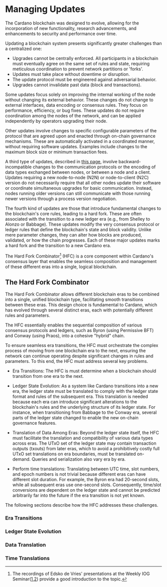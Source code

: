 # Managing Updates

The Cardano blockchain was designed to evolve, allowing for the incorporation of new functionality, research advancements, and enhancements to security and performance over time.

Updating a blockchain system presents significantly greater challenges than a centralized one:
- Upgrades cannot be centrally enforced. All participants in a blockchain must eventually agree on the same set of rules and state, requiring meticulous coordination to prevent network partitions or 'forks'.
- Updates must take place without downtime or disruption.
- The update protocol must be engineered against adversarial behavior.
- Upgrades cannot invalidate past data (block and transactions).

Some updates focus solely on improving the internal working of the node without changing its external behavior. These changes
do not change to external interfaces, data encoding or consensus rules. They focus on performance, efficiency, or bug fixes. These updates do not require coordination among the nodes of the network, and can be applied independently by operators upgrading their node.

Other updates involve changes to specific configurable parameters of
the protocol that are agreed upon and enacted through on-chain
governance mechanisms. These are automatically activated in a coordinated manner, without requiring software updates. Examples include changes to the maximum block size or minimum transaction fees.

A third type of updates, described in [this page](#queries), involve backward-incompatible changes to the communication protocols or the encoding of data types exchanged between nodes, or between a node and a client.
Updates requiring a new node-to-node (N2N) or node-to-client (N2C) version do not necessarily require that all other nodes update their software or coordinate simultaneous upgrades for basic communication.
Instead, nodes running older versions can still communicate with those running newer versions through a process version negotiation.

The fourth kind of updates are those that introduce fundamental changes to the blockchain's core rules, leading to a hard fork.
These are often associated with the transition to a new ledger era (e.g., from Shelley to Alonzo or Babbage).
These updates modify the very consensus protocol or ledger rules that define the blockchain's state and block validity.
Unlike mere parameter changes, they can alter how blocks are produced, validated, or how the chain progresses.
Each of these major updates marks a hard fork and the transition to a new Cardano era.

The Hard Fork Combinator[^1] (HFC) is a core component within Cardano's consensus layer that enables the seamless composition and management of these different eras into a single, logical blockchain.

## The Hard Fork Combinator

The Hard Fork Combinator allows different blockchain eras to be combined into a single, unified blockchain type, facilitating smooth transitions between these eras.
This design choice is fundamental to Cardano, which has evolved through several distinct eras, each with potentially different rules and parameters.

The HFC essentially enables the sequential composition of various consensus protocols and ledgers, such as Byron (using Permissive BFT) and Conway (using Praos), into a cohesive "hybrid" chain.

To ensure seamless era transitions, the HFC must orchestrate the complex process of moving from one blockchain era to the next, ensuring the network can continue operating despite significant changes in rules and parameters. To this end, the HFC must address several key problems.

- Era Transitions:
The HFC is must determine when a blockchain should transition from one era to the next.

- Ledger State Evolution:
As a system like Cardano transitions into a new era, the ledger state must be translated to comply with the ledger state format and rules of the subsequent era.
This translation is needed because each era can introduce significant alterations to the blockchain's rules and the underlying structure of its ledger state.
For instance, when transitioning from Babbage to the Conway era, several parts of the ledger state changed to enable the new on-chain governance features.

- Translation of Data Among Eras:
Beyond the ledger state itself, the HFC must facilitate the translation and compatibility of various data types across eras. The UTxO set of the ledger state may contain transaction outputs (txouts) from later eras, which to avoid a  prohibitively costly full UTxO set translations on era boundaries, must be translated on-demand.
Queries and serialization also vary era by era.

- Perform time translations:
Translating between UTC time, slot numbers, and epoch numbers is not trivial because different eras can have different slot duration.
For example, the Byron era had 20-second slots, while all subsequent eras use one-second slots.
Consequently, time/slot conversions are dependent on the ledger state and cannot be predicted arbitrarily far into the future if the era transition is not yet known.

The following sections describe how the HFC addresses these challenges.

### Era Transitions

### Ledger State Evolution

### Data Translation

### Time Translations

[^1]: The recordings of Edsko de Vries' presentations at the Weekly IOG Seminar([1](https://drive.google.com/file/d/1m_jKQM_gxBm0ctLqIq9NGj5_nXPI66Su/view),[2](https://drive.google.com/file/d/1QIJ-VBlj-txB6K6E7DIEnY5TzaD89qQm/view)) provide a good introduction to the topic.
